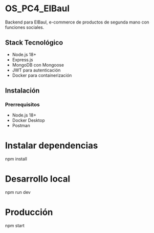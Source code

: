 # OS_PC4_ElBaul

Backend para ElBaul, e-commerce de productos de segunda mano con funciones sociales.

## Stack Tecnológico

- Node.js 18+
- Express.js
- MongoDB con Mongoose
- JWT para autenticación
- Docker para containerización

## Instalación

### Prerrequisitos
- Node.js 18+
- Docker Desktop
- Postman

# Instalar dependencias
npm install

# Desarrollo local
npm run dev

# Producción
npm start
